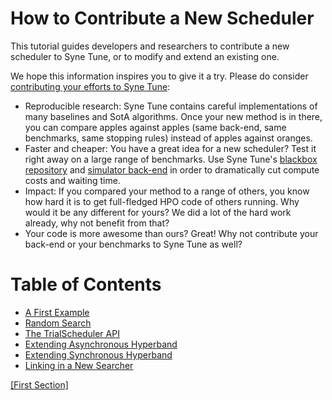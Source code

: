 # How to Contribute a New Scheduler


This tutorial guides developers and researchers to contribute a new scheduler
to Syne Tune, or to modify and extend an existing one.

We hope this information inspires you to give it a try. Please do consider
[contributing your efforts to Syne Tune](../../../CONTRIBUTING.md):

* Reproducible research: Syne Tune contains careful implementations of many
  baselines and SotA algorithms. Once your new method is in there, you can
  compare apples against apples (same back-end, same benchmarks, same
  stopping rules) instead of apples against oranges.
* Faster and cheaper: You have a great idea for a new scheduler? Test it right
  away on a large range of benchmarks. Use Syne Tune's
  [blackbox repository](../../../syne_tune/blackbox_repository/README.md)
  and [simulator back-end](../../../examples/launch_simulated_benchmark.py)
  in order to dramatically cut compute costs and waiting time.
* Impact: If you compared your method to a range of others, you know how hard
  it is to get full-fledged HPO code of others running. Why would it be any
  different for yours? We did a lot of the hard work already, why not
  benefit from that?
* Your code is more awesome than ours? Great! Why not contribute your back-end
  or your benchmarks to Syne Tune as well?


# Table of Contents

* [A First Example](first_example.md)
* [Random Search](random_search.md)
* [The TrialScheduler API](trial_scheduler_api.md)
* [Extending Asynchronous Hyperband](extend_async_hb.md)
* [Extending Synchronous Hyperband](extend_sync_hb.md)
* [Linking in a New Searcher](new_searcher.md)

[[First Section]](first_example.md)
